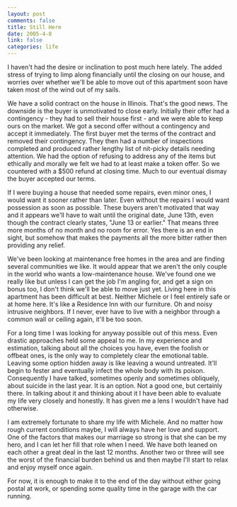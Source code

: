 ```yaml
--- 
layout: post
comments: false
title: Still Here
date: 2005-4-8
link: false
categories: life
---
```

I haven't had the desire or inclination to post much here lately. The added stress of trying to limp along financially until the closing on our house, and worries over whether we'll be able to move out of this apartment soon have taken most of the wind out of my sails.

We have a solid contract on the house in Illinois. That's the good news. The downside is the buyer is unmotivated to close early. Initially their offer had a contingency - they had to sell their house first - and we were able to keep ours on the market. We got a second offer without a contingency and accept it immediately. The first buyer met the terms of the contract and removed their contingency. They then had a number of inspections completed and produced rather lengthy list of nit-picky details needing attention. We had the option of refusing to address any of the items but ethically and morally we felt we had to at least make a token offer. So we countered with a $500 refund at closing time. Much to our eventual dismay the buyer accepted our terms.

If I were buying a house that needed some repairs, even minor ones, I would want it sooner rather than later. Even without the repairs I would want possession as soon as possible. These buyers aren't motivated that way and it appears we'll have to wait until the original date, June 13th, even though the contract clearly states, "June 13 or earlier." That means three more months of no month and no room for error. Yes there is an end in sight, but somehow that makes the payments all the more bitter rather then providing any relief.

We've been looking at maintenance free homes in the area and are finding several communities we like. It would appear that we aren't the only couple in the world who wants a low-maintenance house. We've found one we really like but unless I can get the job I'm angling for, and get a sign on bonus too, I don't think we'll be able to move just yet. Living here in this apartment has been difficult at best. Neither Michele or I feel entirely safe or at home here. It's like a Residence Inn with our furniture. Oh and noisy intrusive neighbors. If I never, ever have to live with a neighbor through a common wall or ceiling again, it'll be too soon.

For a long time I was looking for anyway possible out of this mess. Even drastic approaches held some appeal to me. In my experience and estimation, talking about all the choices you have, even the foolish or offbeat ones, is the only way to completely clear the emotional table. Leaving some option hidden away is like leaving a wound untreated. It'll begin to fester and eventually infect the whole body with its poison. Consequently I have talked, sometimes openly and sometimes obliquely, about suicide in the last year. It is an option. Not a good one, but certainly there. In talking about it and thinking about it I have been able to evaluate my life very closely and honestly. It has given me a lens I wouldn't have had otherwise.

I am extremely fortunate to share my life with Michele. And no matter how rough current conditions maybe, I will always have her love and support. One of the factors that makes our marriage so strong is that she can be my hero, and I can let her fill that role when I need. We have both leaned on each other a great deal in the last 12 months. Another two or three will see the worst of the financial burden behind us and then maybe I'll start to relax and enjoy myself once again.

For now, it is enough to make it to the end of the day without either going postal at work, or spending some quality time in the garage with the car running.
